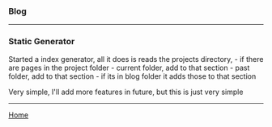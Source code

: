 ### Blog
---
### Static Generator
Started a index generator, all it does is reads the projects directory, 
	- if there are pages in the project folder
		- current folder, add to that section
		- past folder, add to that section
	- if its in blog folder it adds those to that section

Very simple, I'll add more features in future, but this is just very simple

---
[Home](/)
